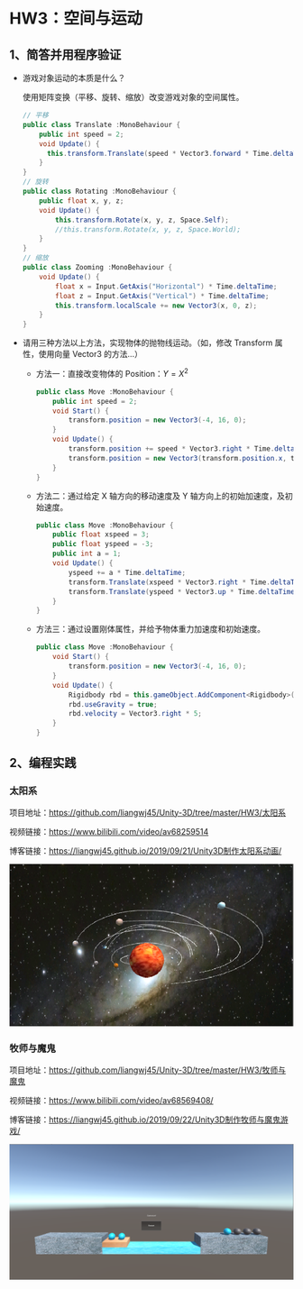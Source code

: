 # HW3：空间与运动

## 1、简答并用程序验证

- 游戏对象运动的本质是什么？

  使用矩阵变换（平移、旋转、缩放）改变游戏对象的空间属性。

  ```c#
  // 平移
  public class Translate :MonoBehaviour {
      public int speed = 2;
      void Update() {
  		this.transform.Translate(speed * Vector3.forward * Time.deltaTime);
      }
  }
  // 旋转
  public class Rotating :MonoBehaviour {
      public float x, y, z;
      void Update() {
          this.transform.Rotate(x, y, z, Space.Self);
          //this.transform.Rotate(x, y, z, Space.World);
      }
  }
  // 缩放
  public class Zooming :MonoBehaviour {
      void Update() {
          float x = Input.GetAxis("Horizontal") * Time.deltaTime;
          float z = Input.GetAxis("Vertical") * Time.deltaTime;
          this.transform.localScale += new Vector3(x, 0, z);
      }
  }
  ```

- 请用三种方法以上方法，实现物体的抛物线运动。（如，修改 Transform 属性，使用向量 Vector3 的方法…）

  - 方法一：直接改变物体的 Position：$Y= X^2$

    ```c#
    public class Move :MonoBehaviour {
        public int speed = 2;
        void Start() {
            transform.position = new Vector3(-4, 16, 0);
        }
        void Update() {
            transform.position += speed * Vector3.right * Time.deltaTime;
            transform.position = new Vector3(transform.position.x, transform.position.x * transform.position.x, 0);
        }
    }
    ```

  - 方法二：通过给定 X 轴方向的移动速度及 Y 轴方向上的初始加速度，及初始速度。

    ```c#
    public class Move :MonoBehaviour {
        public float xspeed = 3;
        public float yspeed = -3;
        public int a = 1;
        void Update() {
            yspeed += a * Time.deltaTime;
            transform.Translate(xspeed * Vector3.right * Time.deltaTime);
            transform.Translate(yspeed * Vector3.up * Time.deltaTime);
        }
    }
    ```

  - 方法三：通过设置刚体属性，并给予物体重力加速度和初始速度。

    ```c#
    public class Move :MonoBehaviour {
        void Start() {
            transform.position = new Vector3(-4, 16, 0);
        }
        void Update() {
            Rigidbody rbd = this.gameObject.AddComponent<Rigidbody>();
            rbd.useGravity = true;
            rbd.velocity = Vector3.right * 5;
        }
    }
    ```

## 2、编程实践

### 太阳系

项目地址：<https://github.com/liangwj45/Unity-3D/tree/master/HW3/太阳系>

视频链接：<https://www.bilibili.com/video/av68259514>

博客链接：<https://liangwj45.github.io/2019/09/21/Unity3D制作太阳系动画/>

![](./太阳系/img/solar.png)

### 牧师与魔鬼

项目地址：<https://github.com/liangwj45/Unity-3D/tree/master/HW3/牧师与魔鬼>

视频链接：<https://www.bilibili.com/video/av68569408/>

博客链接：<https://liangwj45.github.io/2019/09/22/Unity3D制作牧师与魔鬼游戏/>

![](./牧师与魔鬼/img/preist.png)
